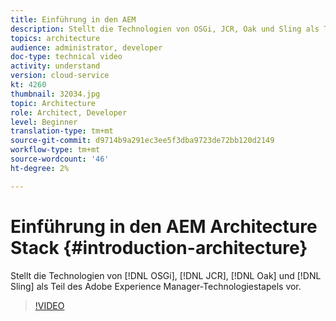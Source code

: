 ```yaml
---
title: Einführung in den AEM
description: Stellt die Technologien von OSGi, JCR, Oak und Sling als Teil des Technologiestapels von Adobe Experience Manager vor.
topics: architecture
audience: administrator, developer
doc-type: technical video
activity: understand
version: cloud-service
kt: 4260
thumbnail: 32034.jpg
topic: Architecture
role: Architect, Developer
level: Beginner
translation-type: tm+mt
source-git-commit: d9714b9a291ec3ee5f3dba9723de72bb120d2149
workflow-type: tm+mt
source-wordcount: '46'
ht-degree: 2%

---
```



# Einführung in den AEM Architecture Stack {#introduction-architecture}

Stellt die Technologien von [!DNL OSGi], [!DNL JCR], [!DNL Oak] und [!DNL Sling] als Teil des Adobe Experience Manager-Technologiestapels vor.

>[!VIDEO](https://video.tv.adobe.com/v/32034/?quality=12&learn=on)